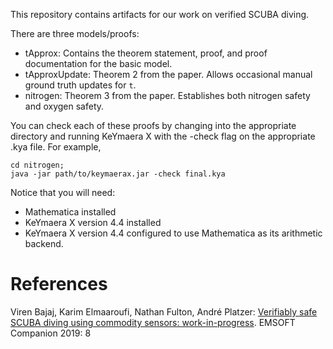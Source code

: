 This repository contains artifacts for our work on verified SCUBA diving.

There are three models/proofs:

 * tApprox: Contains the theorem statement, proof, and proof documentation for the basic model.
 * tApproxUpdate: Theorem 2 from the paper. Allows occasional manual ground truth updates for `t`.
 * nitrogen: Theorem 3 from the paper. Establishes both nitrogen safety and oxygen safety.

You can check each of these proofs by changing into the appropriate directory and running KeYmaera X
with the -check flag on the appropriate .kya file. For example,

    cd nitrogen;
    java -jar path/to/keymaerax.jar -check final.kya

Notice that you will need:

 * Mathematica installed
 * KeYmaera X version 4.4 installed
 * KeYmaera X version 4.4 configured to use Mathematica as its arithmetic backend.
 
# References

Viren Bajaj, Karim Elmaaroufi, Nathan Fulton, André Platzer:
[Verifiably safe SCUBA diving using commodity sensors: work-in-progress](https://doi.org/10.1145/3349568.3351554). EMSOFT Companion 2019: 8
